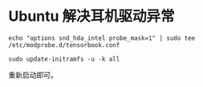 # Ubuntu 解决耳机驱动异常
```shell
echo "options snd_hda_intel probe_mask=1" | sudo tee /etc/modprobe.d/tensorbook.conf

sudo update-initramfs -u -k all

```
重新启动即可。